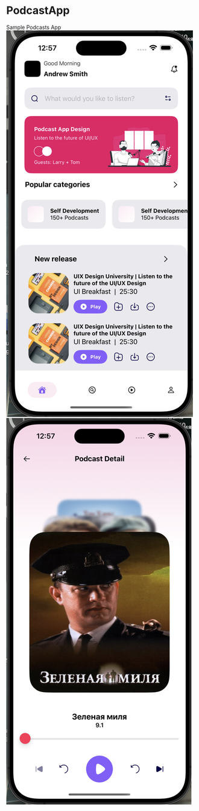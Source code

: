 # PodcastApp
Sample Podcasts App
![Screenshot](https://github.com/IlyaGoryaev/PodcastApp/blob/main/Снимок%20экрана%202023-10-16%20в%2000.57.16.png)
![Screenshot](https://github.com/IlyaGoryaev/PodcastApp/blob/main/Снимок%20экрана%202023-10-16%20в%2000.57.29.png)

